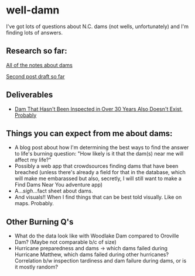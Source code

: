 # well-damn
I've got lots of questions about N.C. dams (not wells, unfortunately) and I'm finding lots of answers.

## Research so far: 

[All of the notes about dams](https://docs.google.com/document/d/190o0ekqcoiMme09ZGevruzrCSB6GjPkvZzqWvviUim4/edit?usp=sharing)

[Second post draft so far](https://docs.google.com/document/d/1bfJufvsWdtCcLkuh86kKI1o-lAeWebWVso7MEaYCjY0/edit?usp=sharing)

## Deliverables
- [Dam That Hasn't Been Inspected in Over 30 Years Also Doesn't Exist, Probably](http://carolinadatadesk.org/dam-that-hasnt-been-inspected-in-over-30-years-also-doesnt-exist-probably/)

## Things you can expect from me about dams: 

- A blog post about how I'm determining the best ways to find the answer to life's burning question: "How likely is it that the dam(s) near me will affect my life?"
- Possibly a web app that crowdsources finding dams that have been breached (unless there's already a field for that in the database, which will make me embarassed but also, secretly, I will still want to make a Find Dams Near You adventure app)
- A...*sigh*...fact sheet about dams.
- And visuals!! When I find things that can be best told visually. Like on maps. Probably.

## Other Burning Q's

- What do the data look like with Woodlake Dam compared to Oroville Dam? (Maybe not comparable b/c of size)
- Hurricane preparedness and dams -> which dams failed during Hurricane Matthew, which dams failed during other hurricanes? Correlation b/w inspection tardiness and dam failure during dams, or is it mostly random?

